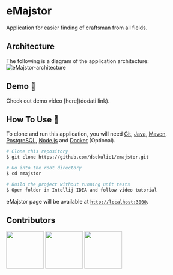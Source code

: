 # eMajstor

Application for easier finding of craftsman from all fields. <br>

## Architecture

The following is a diagram of the application architecture:
![eMajstor-architecture](https://imgur.com/ciFu4i5)

## Demo :movie_camera:

Check out demo video [here](dodati link).

## How To Use :wrench:

To clone and run this application, you will need [Git](https://git-scm.com), [Java](https://www.oracle.com/java/technologies/javase-downloads.html),
[Maven](https://maven.apache.org/download.cgi), [PostgreSQL](https://www.postgresql.org/download/), [Node.js](https://nodejs.org/en/download) and [Docker](https://www.docker.com/products/docker-desktop) (Optional).

```bash
# Clone this repository
$ git clone https://github.com/dsekulic1/emajstor.git

# Go into the root directory
$ cd emajstor

# Build the project without running unit tests
$ Open folder in Intellij IDEA and follow video tutorial 

```

eMajstor page will be available at [`http://localhost:3000`](http://localhost:3000).

## Contributors

<a href="https://github.com/ekokic98" target="_blank"><img width="100px" height="100px" src="https://github.com/ekokic98.png"></a>
<a href="https://github.com/dsekulic1" target="_blank"><img width="100px" height="100px" src="https://github.com/dsekulic1.png"></a>
<a href="https://github.com/tjapalak1" target="_blank"><img width="100px" height="100px" src="https://github.com/tjapalak1.png"></a>
